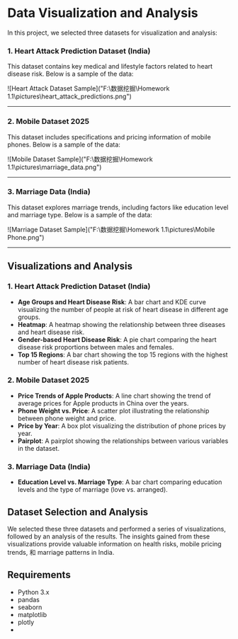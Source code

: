 # Data Visualization and Analysis

In this project, we selected three datasets for visualization and analysis:

### 1. Heart Attack Prediction Dataset (India)
This dataset contains key medical and lifestyle factors related to heart disease risk. Below is a sample of the data:

![Heart Attack Dataset Sample]("F:\数据挖掘\Homework 1.1\pictures\heart_attack_predictions.png")

---

### 2. Mobile Dataset 2025
This dataset includes specifications and pricing information of mobile phones. Below is a sample of the data:

![Mobile Dataset Sample]("F:\数据挖掘\Homework 1.1\pictures\marriage_data.png")

---

### 3. Marriage Data (India)
This dataset explores marriage trends, including factors like education level and marriage type. Below is a sample of the data:

![Marriage Dataset Sample]("F:\数据挖掘\Homework 1.1\pictures\Mobile Phone.png")

---


## Visualizations and Analysis

### 1. Heart Attack Prediction Dataset (India)
- **Age Groups and Heart Disease Risk**: A bar chart and KDE curve visualizing the number of people at risk of heart disease in different age groups.
- **Heatmap**: A heatmap showing the relationship between three diseases and heart disease risk.
- **Gender-based Heart Disease Risk**: A pie chart comparing the heart disease risk proportions between males and females.
- **Top 15 Regions**: A bar chart showing the top 15 regions with the highest number of heart disease risk patients.

### 2. Mobile Dataset 2025
- **Price Trends of Apple Products**: A line chart showing the trend of average prices for Apple products in China over the years.
- **Phone Weight vs. Price**: A scatter plot illustrating the relationship between phone weight and price.
- **Price by Year**: A box plot visualizing the distribution of phone prices by year.
- **Pairplot**: A pairplot showing the relationships between various variables in the dataset.

### 3. Marriage Data (India)
- **Education Level vs. Marriage Type**: A bar chart comparing education levels and the type of marriage (love vs. arranged).

## Dataset Selection and Analysis
We selected these three datasets and performed a series of visualizations, followed by an analysis of the results. The insights gained from these visualizations provide valuable information on health risks, mobile pricing trends, 和 marriage patterns in India.

## Requirements
- Python 3.x
- pandas
- seaborn
- matplotlib
- plotly
- 
